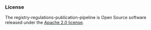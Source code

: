 ### License

The registry-regulations-publication-pipeline is Open Source software released under the [Apache 2.0 license](https://www.apache.org/licenses/LICENSE-2.0.txt).